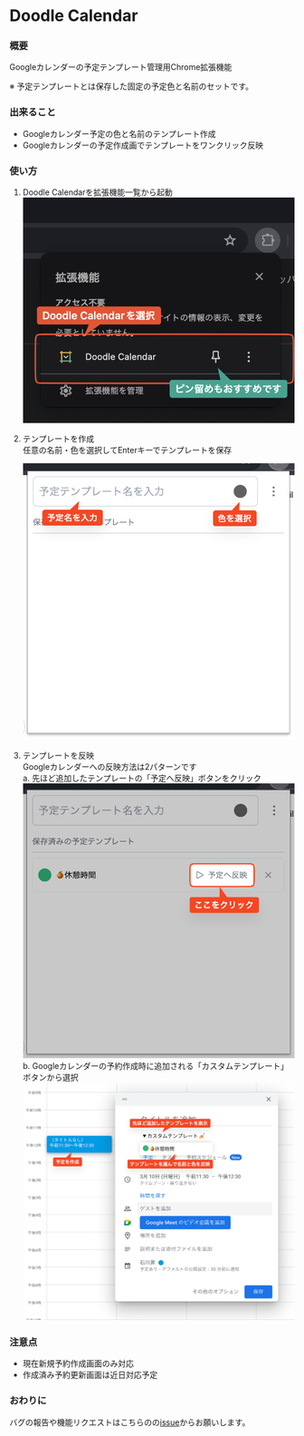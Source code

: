 # Doodle Calendar

### 概要

Googleカレンダーの予定テンプレート管理用Chrome拡張機能

※ 予定テンプレートとは保存した固定の予定色と名前のセットです。

### 出来ること

- Googleカレンダー予定の色と名前のテンプレート作成
- Googleカレンダーの予定作成画でテンプレートをワンクリック反映

### 使い方

1. Doodle Calendarを拡張機能一覧から起動
   ![拡張機能を選択](/public//images/howto01.png)

2. テンプレートを作成 \
   任意の名前・色を選択してEnterキーでテンプレートを保存

   ![テンプレート作成](/public//images/howto02.png)

3. テンプレートを反映 \
    Googleカレンダーへの反映方法は2パターンです \
    a. 先ほど追加したテンプレートの「予定へ反映」ボタンをクリック \
    ![拡張機能から予定へ反映](/public/images/howto03.png)
   b. Googleカレンダーの予約作成時に追加される「カスタムテンプレート」ボタンから選択
   ![Googleから予定へ反映](/public/images/howto04.png)

### 注意点

- 現在新規予約作成画面のみ対応
- 作成済み予約更新画面は近日対応予定

### おわりに

バグの報告や機能リクエストはこちらのの[issue](https://github.com/nuintee/doodle-calendar/issues)からお願いします。
